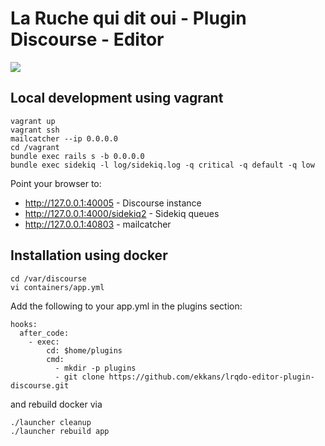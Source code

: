 La Ruche qui dit oui - Plugin Discourse - Editor
================================================

![](https://raw.githubusercontent.com/ekkans/lrqdo-editor-plugin-discourse/master/preview.png)

## Local development using vagrant

```
vagrant up
vagrant ssh
mailcatcher --ip 0.0.0.0
cd /vagrant
bundle exec rails s -b 0.0.0.0
bundle exec sidekiq -l log/sidekiq.log -q critical -q default -q low
```

Point your browser to:
- http://127.0.0.1:40005 - Discourse instance
- http://127.0.0.1:4000/sidekiq2 - Sidekiq queues
- http://127.0.0.1:40803 - mailcatcher

## Installation using docker

```
cd /var/discourse
vi containers/app.yml
```

Add the following to your app.yml in the plugins section:

```
hooks:
  after_code:
    - exec:
        cd: $home/plugins
        cmd:
          - mkdir -p plugins
          - git clone https://github.com/ekkans/lrqdo-editor-plugin-discourse.git
```

and rebuild docker via

```
./launcher cleanup
./launcher rebuild app
```
